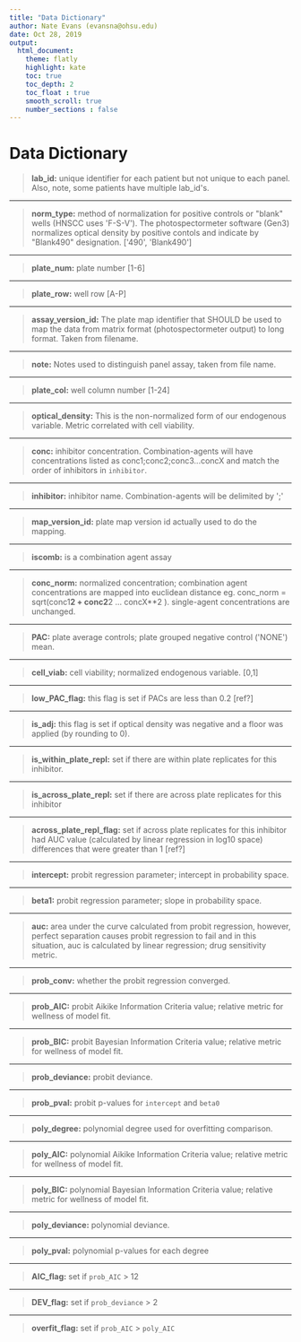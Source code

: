 ```yaml
---
title: "Data Dictionary"
author: Nate Evans (evansna@ohsu.edu)
date: Oct 28, 2019
output:
  html_document: 
    theme: flatly 
    highlight: kate
    toc: true
    toc_depth: 2
    toc_float : true
    smooth_scroll: true
    number_sections : false
---
```


# Data Dictionary 

> **lab_id:** <str> unique identifier for each patient but not unique to each panel. Also, note, some patients have multiple lab_id's.  

---

> **norm_type:** <str> method of normalization for positive controls or "blank" wells (HNSCC uses 'F-S-V'). The photospectormeter software (Gen3) normalizes optical density by positive contols and indicate by "Blank490" designation. ['490', 'Blank490']

---

> **plate_num:** <int> plate number [1-6]

--- 

> **plate_row:** <str> well row [A-P]

--- 

> **assay_version_id:** <str> The plate map identifier that SHOULD be used to map the data from matrix format (photospectormeter output) to long format. Taken from filename. 

--- 

> **note:** <str> Notes used to distinguish panel assay, taken from file name. 

---

> **plate_col:** <int> well column number [1-24]

--- 

> **optical_density:** <float> This is the non-normalized form of our endogenous variable. Metric correlated with cell viability. 

--- 

> **conc:** <str> inhibitor concentration. Combination-agents will have concentrations listed as conc1;conc2;conc3...concX and match the order of inhibitors in `inhibitor`. 

---

> **inhibitor:** <str> inhibitor name. Combination-agents will be delimited by ';'

---

> **map_version_id:** <str> plate map version id actually used to do the mapping. 

---

> **iscomb:** <bool> is a combination agent assay

---

> **conc_norm:** <float> normalized concentration; combination agent concentrations are mapped into euclidean distance eg. conc_norm = sqrt(conc1**2 + conc2**2 ... concX**2 ). single-agent concentrations are unchanged. 

--- 

> **PAC:** <float> plate average controls; plate grouped negative control ('NONE') mean.

---

> **cell_viab:** <float> cell viability; normalized endogenous variable. [0,1]

---

> **low_PAC_flag:** <bool> this flag is set if PACs are less than 0.2 [ref?]

---

> **is_adj:** <bool> this flag is set if optical density was negative and a floor was applied (by rounding to 0). 

---

> **is_within_plate_repl:** <bool> set if there are within plate replicates for this inhibitor. 

---

> **is_across_plate_repl:** <bool> set if there are across plate replicates for this inhibitor

---

> **across_plate_repl_flag:** <bool> set if across plate replicates for this inhibitor had AUC value (calculated by linear regression in log10 space) differences that were greater than 1 [ref?] 

---

> **intercept:** <float> probit regression parameter; intercept in probability space.

---

> **beta1:** <float> probit regression parameter; slope in probability space. 

---

> **auc:** <float> area under the curve calculated from probit regression, however, perfect separation causes probit regression to fail and in this situation, auc is calculated by linear regression; drug sensitivity metric. 

---

> **prob_conv:** <bool> whether the probit regression converged. 

---

> **prob_AIC:** <float> probit Aikike Information Criteria value; relative metric for wellness of model fit. 

---

> **prob_BIC:** <float> probit Bayesian Information Criteria value; relative metric for wellness of model fit. 

---

> **prob_deviance:** <float> probit deviance. 

---

> **prob_pval:** <list> probit p-values for `intercept` and `beta0`

---

> **poly_degree:** <int> polynomial degree used for overfitting comparison. 

---

> **poly_AIC:** <float> polynomial Aikike Information Criteria value; relative metric for wellness of model fit. 

---

> **poly_BIC:**	<float> polynomial Bayesian Information Criteria value; relative metric for wellness of model fit. 

---

> **poly_deviance:** <float> polynomial deviance.

---

> **poly_pval:** <list> polynomial p-values for each degree

---

> **AIC_flag:** <bool> set if `prob_AIC` > 12

--- 

> **DEV_flag:** <bool> set if `prob_deviance` > 2

---

> **overfit_flag:** <bool> set if `prob_AIC` > `poly_AIC`



